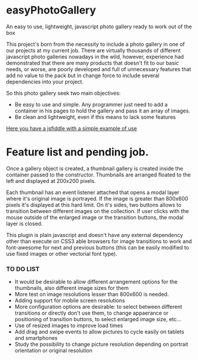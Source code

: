 # easyPhotoGallery
An easy to use, lightweight, javascript photo gallery ready to work out of the box

This project's born from the necessity to include a photo gallery in one of our projects at my current job. There are virtually thousands of different javascript photo galleries nowadays in the wild, however, experience had demonstrated that there are many products that doesn't fit to our basic needs, or worse, are poorly developed and full of unnecessary features that add no value to the pack but in change force to include several dependencies into your project.

So this photo gallery seek two main objectives:
<ul>
  <li>Be easy to use and simple. Any programmer just need to add a container in his pages to hold the gallery and pass it an array of images.</li>
  <li>Be clean and lightweight, even if this means to lack some features</li>
</ul>

<a href="https://jsfiddle.net/bardobrave/o8oL3phL/embedded/result/" target="_blank">Here you have a jsfiddle with a simple example of use</a>

# Feature list and pending job.

Once a gallery object is created, a thumbnail gallery is created inside the container passed to the constructor. Thumbnails are arranged floated to the left and displayed at 200x200 pixels.

Each thumbnail has an event listener attached that opens a modal layer where it's original image is portrayed. If the image is greater than 800x600 pixels it's displayed at this hard limit. On it's sides, two buttons allows to transition between different images on the collection. If user clicks with the mouse outside of the enlarged image or the transition buttons, the modal layer is closed.

This plugin is plain javascript and doesn't have any external dependency other than execute on CSS3 able browsers for image transitions to work and font-awesome for next and previous buttons (this can be easily modified to use fixed images or other vectorial font type).

<h3>TO DO LIST</h3>
<ul>
  <li>It would be desirable to allow different arrangement options for the thumbnails, also different image sizes for them</li>
  <li>More test on image resolutions lesser than 800x600 is needed.</li>
  <li>Adding support for mobile screen resolutions</li>
  <li>More configuration options are desirable: to select between different transitions or directly don't use them, to change appaerance or positioning of transition buttons, to select enlarged image size, etc...</li>
  <li>Use of resized images to improve load times</li>
  <li>Add drag and swipe events to allow pictures to cycle easily on tablets and smartphones</li>
  <li>Study the possibility to change picture resolution depending on portrait orientation or original resolution</li>
</ul>
